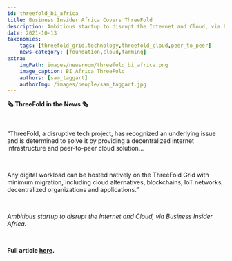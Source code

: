 ```yaml
---
id: threefold_bi_africa
title: Business Insider Africa Covers ThreeFold
description: Ambitious startup to disrupt the Internet and Cloud, via Business Insider Africa.
date: 2021-10-13
taxonomies:
    tags: [threefold_grid,technology,threefold_cloud,peer_to_peer]
    news-category: [foundation,cloud,farming]
extra:
    imgPath: images/newsroom/threefold_bi_africa.png
    image_caption: BI Africa ThreeFold
    authors: [sam_taggart]
    authorImg: /images/people/sam_taggart.jpg
---
```


**🗞 ThreeFold in the News 🗞**

<br/>

“ThreeFold, a disruptive tech project, has recognized an underlying issue and is determined to solve it by providing a decentralized internet infrastructure and peer-to-peer cloud solution…

<br/>

Any digital workload can be hosted natively on the ThreeFold Grid with minimum migration, including cloud alternatives, blockchains, IoT networks, decentralized organizations and applications.”

<br/>

*Ambitious startup to disrupt the Internet and Cloud, via Business Insider Africa.*

<br/>

**Full article [here](https://africa.businessinsider.com/local/markets/ambitious-startup-to-disrupt-the-internet-and-cloud/b38rwj4).**